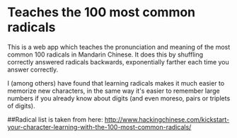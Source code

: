 # Teaches the 100 most common radicals

This is a web app which teaches the pronunciation and meaning of the most common 100 radicals in Mandarin Chinese. It does this by shuffling correctly answered radicals backwards, exponentially farther each time
you answer correctly.

I (among others) have found that learning radicals makes it much easier to memorize new characters, in the same way it's easier to remember large numbers if you already know about digits (and even moreso, pairs or triplets of digits).

##Radical list is taken from here:
http://www.hackingchinese.com/kickstart-your-character-learning-with-the-100-most-common-radicals/